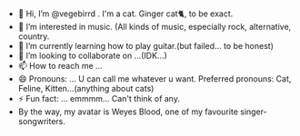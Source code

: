 - 👋 Hi, I’m @vegebirrd . I'm a cat. Ginger cat🐈, to be exact.
- 👀 I’m interested in music. (All kinds of music, especially rock, alternative, country.
- 🌱 I’m currently learning how to play guitar.(but failed... to be honest)
- 💞️ I’m looking to collaborate on ...(IDK...)
- 📫 How to reach me ...
- 😄 Pronouns: ... U can call me whatever u want. Preferred pronouns: Cat, Feline, Kitten...(anything about cats)
- ⚡ Fun fact: ... emmmm... Can't think of any.
- By the way, my avatar is Weyes Blood, one of my favourite singer-songwriters.

<!---
vegebirrd/vegebirrd is a ✨ special ✨ repository because its `README.md` (this file) appears on your GitHub profile.
You can click the Preview link to take a look at your changes.
--->
